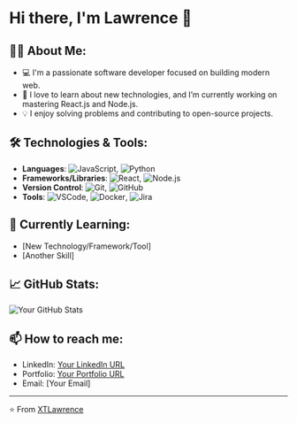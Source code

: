 # Hi there, I'm Lawrence 👋

## 👨‍💻 About Me:
- 💻 I'm a passionate software developer focused on building modern web.
- 🚀 I love to learn about new technologies, and I’m currently working on mastering React.js and Node.js.
- 💡 I enjoy solving problems and contributing to open-source projects.

## 🛠️ Technologies & Tools:
- **Languages**: ![JavaScript](https://img.shields.io/badge/-JavaScript-black?style=flat-square&logo=javascript), ![Python](https://img.shields.io/badge/-Python-black?style=flat-square&logo=python)
- **Frameworks/Libraries**: ![React](https://img.shields.io/badge/-React-black?style=flat-square&logo=react), ![Node.js](https://img.shields.io/badge/-Node.js-black?style=flat-square&logo=node.js)
- **Version Control**: ![Git](https://img.shields.io/badge/-Git-black?style=flat-square&logo=git), ![GitHub](https://img.shields.io/badge/-GitHub-black?style=flat-square&logo=github)
- **Tools**: ![VSCode](https://img.shields.io/badge/-VSCode-black?style=flat-square&logo=visual-studio-code), ![Docker](https://img.shields.io/badge/-Docker-black?style=flat-square&logo=docker), ![Jira](https://img.shields.io/badge/-Jira-black?style=flat-square&logo=jira)

## 🌱 Currently Learning:
- [New Technology/Framework/Tool]
- [Another Skill]

## 📈 GitHub Stats:
![Your GitHub Stats](https://github-readme-stats.vercel.app/api?username=XTLawrence&show_icons=true&theme=radical)

## 📫 How to reach me:
- LinkedIn: [Your LinkedIn URL](https://www.linkedin.com/in/your-profile/)
- Portfolio: [Your Portfolio URL](https://your-portfolio.com)
- Email: [Your Email]

---

⭐️ From [XTLawrence](https://github.com/XTLawrence)

